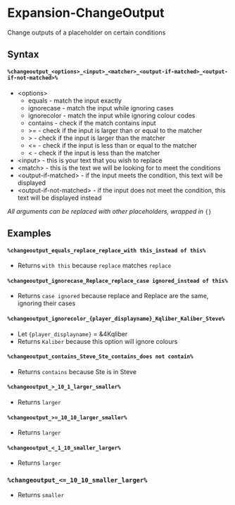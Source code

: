 # Expansion-ChangeOutput
Change outputs of a placeholder on certain conditions

## Syntax

#### `%changeoutput_<options>_<input>_<matcher>_<output-if-matched>_<output-if-not-matched>%`

* \<options>
  * equals - match the input exactly
  * ignorecase - match the input while ignoring cases
  * ignorecolor - match the input while ignoring colour codes
  * contains - check if the match contains input
  * \>= - check if the input is larger than or equal to the matcher
  * \> - check if the input is larger than the matcher
  * <= - check if the input is less than or equal to the matcher
  * < - check if the input is less than the matcher
* \<input> - this is your text that you wish to replace
* \<match> - this is the text we will be looking for to meet the conditions
* \<output-if-matched> - if the input meets the condition, this text will be displayed
* \<output-if-not-matched> - if the input does not meet the condition, this text will be displayed instead

*All arguments can be replaced with other placeholders, wrapped in* `{}`

## Examples

#### `%changeoutput_equals_replace_replace_with this_instead of this%`
- Returns `with this` because `replace` matches `replace`

#### `%changeoutput_ignorecase_Replace_replace_case ignored_instead of this%`
- Returns `case ignored` because replace and Replace are the same, ignoring their cases

#### `%changeoutput_ignorecolor_{player_displayname}_Kqliber_Kaliber_Steve%`
- Let `{player_displayname}` = &4Kqliber
- Returns `Kaliber` because this option will ignore colours

#### `%changeoutput_contains_Steve_Ste_contains_does not contain%`
- Returns `contains` because Ste is in Steve

#### `%changeoutput_>_10_1_larger_smaller%`
- Returns `larger`

#### `%changeoutput_>=_10_10_larger_smaller%`
- Returns `larger`

#### `%changeoutput_<_1_10_smaller_larger%`
- Returns `larger`

### `%changeoutput_<=_10_10_smaller_larger%`
- Returns `smaller`
